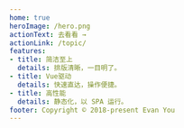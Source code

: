 ```yaml
---
home: true
heroImage: /hero.png
actionText: 去看看 →
actionLink: /topic/
features:
- title: 简洁至上
  details: 排版清晰，一目明了。
- title: Vue驱动
  details: 快速直达，操作便捷。
- title: 高性能
  details: 静态化，以 SPA 运行。
footer: Copyright © 2018-present Evan You
---
```

